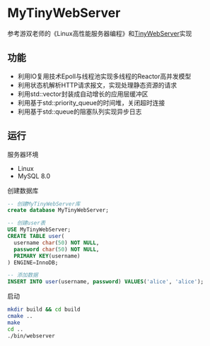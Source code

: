 # MyTinyWebServer
参考游双老师的《Linux高性能服务器编程》和[TinyWebServer](https://github.com/qinguoyi/TinyWebServer)实现

## 功能
- 利用IO复用技术Epoll与线程池实现多线程的Reactor高并发模型
- 利用状态机解析HTTP请求报文，实现处理静态资源的请求
- 利用std::vector封装成自动增长的应用层缓冲区
- 利用基于std::priority_queue的时间堆，关闭超时连接
- 利用基于std::queue的阻塞队列实现异步日志

## 运行
服务器环境
- Linux
- MySQL 8.0

创建数据库
```sql
-- 创建MyTinyWebServer库
create database MyTinyWebServer;

-- 创建user表
USE MyTinyWebServer;
CREATE TABLE user(
  username char(50) NOT NULL,
  password char(50) NOT NULL,
  PRIMARY KEY(username)
) ENGINE=InnoDB;

-- 添加数据
INSERT INTO user(username, password) VALUES('alice', 'alice');
```

启动
```bash
mkdir build && cd build
cmake ..
make
cd ..
./bin/webserver
```
